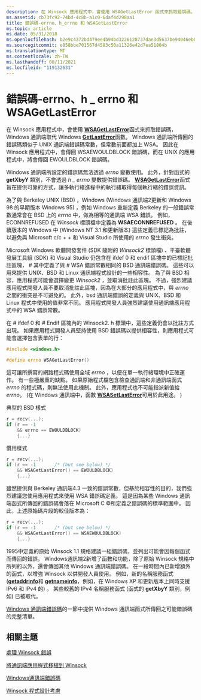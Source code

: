```yaml
---
description: 在 Winsock 應用程式中，會使用 WSAGetLastError 函式來抓取錯誤碼，Windows 通訊端取代 Windows GetLastError 函數。
ms.assetid: cb73fc92-74bd-4c8b-a1c0-6daf4d298aa1
title: 錯誤碼-errno、h_errno 和 WSAGetLastError
ms.topic: article
ms.date: 05/31/2018
ms.openlocfilehash: b2e9c4372bd479ee4b94bd3226128737dae3d5637be94046eb013716590ac285
ms.sourcegitcommit: e858bbe701567d4583c50a11326e42d7ea51804b
ms.translationtype: MT
ms.contentlocale: zh-TW
ms.lasthandoff: 08/11/2021
ms.locfileid: "119132631"
---
```

# <a name="error-codes---errno-h_errno-and-wsagetlasterror"></a>錯誤碼-errno、h \_ errno 和 WSAGetLastError

在 Winsock 應用程式中，會使用 [**WSAGetLastError**](/windows/desktop/api/winsock/nf-winsock-wsagetlasterror)函式來抓取錯誤碼，Windows 通訊端取代 Windows [**GetLastError**](/windows/win32/api/errhandlingapi/nf-errhandlingapi-getlasterror)函數。 Windows 通訊端所傳回的錯誤碼類似于 UNIX 通訊端錯誤碼常數，但常數前面都加上 WSA。 因此在 Winsock 應用程式中，會傳回 WSAEWOULDBLOCK 錯誤碼，而在 UNIX 的應用程式中，將會傳回 EWOULDBLOCK 錯誤碼。

Windows 通訊端所設定的錯誤碼無法透過 *errno* 變數使用。 此外，針對函式的 **getXbyY** 類別，不會透過 *h \_ errno* 變數提供錯誤碼。 [**WSAGetLastError**](/windows/desktop/api/winsock/nf-winsock-wsagetlasterror)函式旨在提供可靠的方式，讓多執行緒進程中的執行緒取得每個執行緒的錯誤資訊。

為了與 Berkeley UNIX (BSD) ，Windows (Windows 通訊端2更新和 Windows 98 的早期版本 Windows 95) ，例如 Windows 重新定義 Berkeley 的一般錯誤常數通常會在 BSD 上的 *errno* 中，做為相等的通訊端 WSA 錯誤。 例如，ECONNREFUSED 在 *Winsock* 標頭檔中定義為 **WSAECONNREFUSED** 。 在後續版本的 Windows 中 (Windows NT 3.1 和更新版本) 這些定義已標記為批註，以避免與 Microsoft c/c + + 和 Visual Studio 所使用的 *errno* 發生衝突。

Microsoft Windows 軟體開發套件 (SDK 隨附的 *Winsock2* 標頭檔) 、平臺軟體發展工具組 (SDK) 和 Visual Studio 仍包含在 ifdef 0 和 endif 區塊中的已標記批註區塊， \# 其中定義了與 \# WSA 錯誤常數相同的 BSD 通訊端錯誤碼。 這些可以用來提供 UNIX、BSD 和 Linux 通訊端程式設計的一些相容性。 為了與 BSD 相容，應用程式可能會選擇變更 *Winsock2* ，並取消批註此區塊。 不過，強烈建議應用程式開發人員不要取消批註此區塊，因為在大部分的應用程式中，與 *errno* 之間的衝突是不可避免的。 此外，bsd 通訊端錯誤的定義與 UNIX、BSD 和 Linux 程式中使用的值非常不同。 應用程式開發人員強烈建議使用通訊端應用程式中的 WSA 錯誤常數。

在 \# ifdef 0 和 \# Endif 區塊內的 Winsock2. h 標頭中，這些定義仍會以批註方式出現。 如果應用程式開發人員堅持使用 BSD 錯誤碼以提供相容性，則應用程式可能會選擇包含表單的行：


```C++
#include <windows.h>

#define errno WSAGetLastError()
```



這可讓所撰寫的網路程式碼使用全域 *errno* ，以便在單一執行緒環境中正確運作。 有一些極嚴重的缺點。 如果原始程式檔包含檢查通訊端和非通訊端函式 *errno* 的程式碼，則無法使用此機制。 此外，應用程式也不可能指派新值給 *errno*。  (在 Windows 通訊端中，函數 [**WSASetLastError**](/windows/desktop/api/winsock/nf-winsock-wsasetlasterror)可用於此用途。 ) 

典型的 BSD 樣式


```C++
r = recv(...);
if (r == -1
    && errno == EWOULDBLOCK)
    {...}
```



慣用樣式


```C++
r = recv(...);
if (r == -1       /* (but see below) */
    && WSAGetLastError() == EWOULDBLOCK)
    {...}
```



雖然提供與 Berkeley 通訊端4.3 一致的錯誤常數，但基於相容性的目的，我們強烈建議您使用應用程式來使用 WSA 錯誤碼定義。 這是因為某些 Windows 通訊端函式所傳回的錯誤碼會落在 Microsoft C ©所定義之錯誤碼的標準範圍中。 因此，上述原始碼片段的較佳版本為：


```C++
r = recv(...);
if (r == -1       /* (but see below) */
    && WSAGetLastError() == WSAEWOULDBLOCK)
    {...}
```



1995中定義的原始 Winsock 1.1 規格建議一組錯誤碼，並列出可能會因每個函式而傳回的錯誤。 Windows通訊端2新增了函數和功能，除了原始 Winsock 規格中所列的以外，還會傳回其他 Windows 通訊端錯誤碼。 在一段時間內已新增額外的函式，以增強 Winsock 以供開發人員使用。 例如，新的名稱服務函式 ([**getaddrinfo**](/windows/desktop/api/Ws2tcpip/nf-ws2tcpip-getaddrinfo)和 [**getnameinfo**](/windows/desktop/api/Ws2tcpip/nf-ws2tcpip-getnameinfo)，例如，在 Windows XP 和更新版本上同時支援 IPv6 和 IPv4 的) 。 某些較舊的 IPv4 名稱服務函式 (函式的 **getXbyY** 類別，例如) 已被取代。

[Windows 通訊端錯誤碼](windows-sockets-error-codes-2.md)的一節中提供 Windows 通訊端函式所傳回之可能錯誤碼的完整清單。

## <a name="related-topics"></a>相關主題

<dl> <dt>

[處理 Winsock 錯誤](handling-winsock-errors.md)
</dt> <dt>

[將通訊端應用程式移植到 Winsock](porting-socket-applications-to-winsock.md)
</dt> <dt>

[Windows通訊端錯誤碼](windows-sockets-error-codes-2.md)
</dt> <dt>

[Winsock 程式設計考慮](winsock-programming-considerations.md)
</dt> </dl>

 

 
